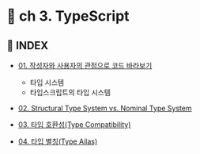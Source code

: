 
# 📝 ch 3. TypeScript

## 📌 INDEX


- [01. 작성자와 사용자의 관점으로 코드 바라보기](https://github.com/ohtaekwon/TSC-Test/blob/master/ch03_Type-System/01_%ED%83%80%EC%9E%85%EC%8B%9C%EC%8A%A4%ED%85%9C.md)
    - 타입 시스템
    - 타입스크립트의 타입 시스템
- [02. Structural Type System vs. Nominal Type System](https://github.com/ohtaekwon/TSC-Test/blob/master/ch03_Type-System/02_Structural%20_Nominal.md)

- [03. 타입 호환성(Type Compatibility)](https://github.com/ohtaekwon/TSC-Test/blob/master/ch03_Type-System/03_%ED%83%80%EC%9E%85%20%ED%98%B8%ED%99%98%EC%84%B1.md)

- [04. 타입 별칭(Type Ailas)]()